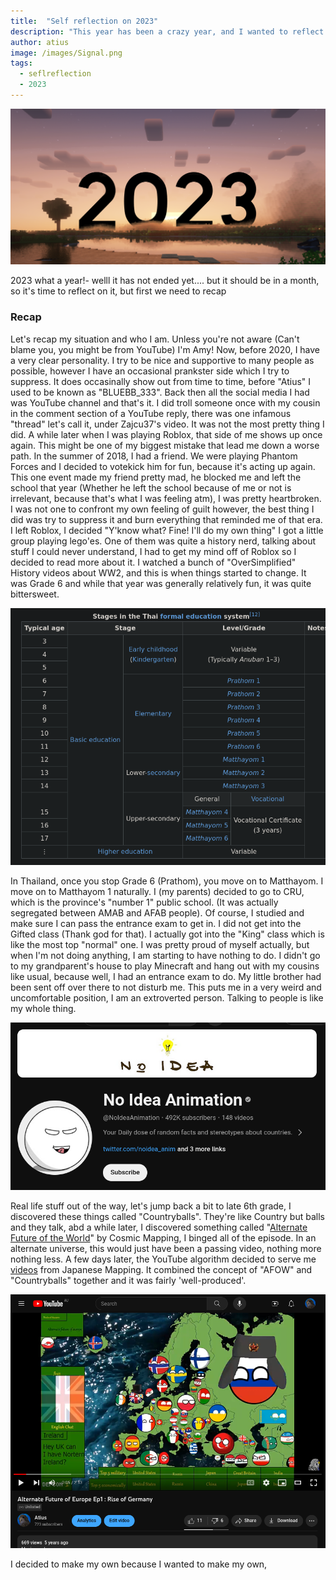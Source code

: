 ```yaml
---
title:  "Self reflection on 2023"
description: "This year has been a crazy year, and I wanted to reflect my thoughts on it"
author: atius
image: /images/Signal.png
tags:
  - seflreflection
  - 2023
---
```


![2023](/images/2023.png)

2023 what a year!- welll it has not ended yet.... but it should be in a month, so it's time to reflect on it, but first we need to recap

### Recap

Let's recap my situation and who I am. Unless you're not aware (Can't blame you, you might be from YouTube) I'm Amy! Now, before 2020, I have a very clear personality. I try to be nice and supportive to many people as possible, however I have an occasional prankster side which I try to suppress. It does occasinally show out from time to time, before "Atius" I used to be known as "BLUEBB_333". Back then all the social media I had was YouTube channel and that's it. I did troll someone once with my cousin in the comment section of a YouTube reply, there was one infamous "thread" let's call it, under Zajcu37's video. It was not the most pretty thing I did. A while later when I was playing Roblox, that side of me shows up once again. This might be one of my biggest mistake that lead me down a worse path. In the summer of 2018, I had a friend. We were playing Phantom Forces and I decided to votekick him for fun, because it's acting up again. This one event made my friend pretty mad, he blocked me and left the school that year (Whether he left the school because of me or not is irrelevant, because that's what I was feeling atm), I was pretty heartbroken. I was not one to confront my own feeling of guilt however, the best thing I did was try to suppress it and burn everything that reminded me of that era. I left Roblox, I decided "Y'know what? Fine! I'll do my own thing" I got a little group playing lego'es. One of them was quite a history nerd, talking about stuff I could never understand, I had to get my mind off of Roblox so I decided to read more about it. I watched a bunch of "OverSimplified" History videos about WW2, and this is when things started to change. It was Grade 6 and while that year was generally relatively fun, it was quite bittersweet. 

![Thai Education Systen](/images/Education.png)

In Thailand, once you stop Grade 6 (Prathom), you move on to Matthayom. I move on to Matthayom 1 naturally. I (my parents) decided to go to CRU, which is the province's "number 1" public school. (It was actually segregated between AMAB and AFAB people). Of course, I studied and make sure I can pass the entrance exam to get in. I did not get into the Gifted class (Thank god for that). I actually got into the "King" class which is like the most top "normal" one. I was pretty proud of myself actually, but when I'm not doing anything, I am starting to have nothing to do. I didn't go to my grandparent's house to play Minecraft and hang out with my cousins like usual, because well, I had an entrance exam to do. My little brother had been sent off over there to not disturb me. This puts me in a very weird and uncomfortable position, I am an extroverted person. Talking to people is like my whole thing.

![MODS!! BOOK THIS FELLA](/images/noidea.png)

Real life stuff out of the way, let's jump back a bit to late 6th grade, I discovered these things called "Countryballs". They're like Country but balls and they talk, abd a while later, I discovered something called "[Alternate Future of the World](https://www.youtube.com/playlist?list=PLM8MOe2tQUyMUxch65t0m5kzljmJYH8NA)" by Cosmic Mapping, I binged all of the episode. In an alternate universe, this would just have been a passing video, nothing more nothing less. A few days later, the YouTube algorithm decided to serve me [videos](https://www.youtube.com/playlist?list=PLYZO2Y_ZXiKiYy1ilgbVGsKK1wKy90oiv) from Japanese Mapping. It combined the concept of "AFOW" and "Countryballs" together and it was fairly 'well-produced'.

![AFOE](/images/afoe.png)

I decided to make my own because I wanted to make my own, 
